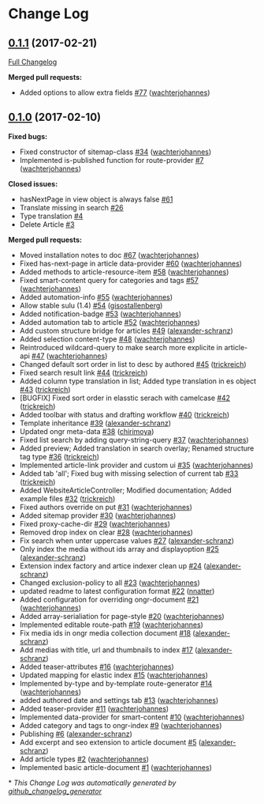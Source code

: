 # Change Log

## [0.1.1](https://github.com/sulu/SuluArticleBundle/tree/0.1.1) (2017-02-21)
[Full Changelog](https://github.com/sulu/SuluArticleBundle/compare/0.1.0...0.1.1)

**Merged pull requests:**

- Added options to allow extra fields [\#77](https://github.com/sulu/SuluArticleBundle/pull/77) ([wachterjohannes](https://github.com/wachterjohannes))

## [0.1.0](https://github.com/sulu/SuluArticleBundle/tree/0.1.0) (2017-02-10)
**Fixed bugs:**

- Fixed constructor of sitemap-class [\#34](https://github.com/sulu/SuluArticleBundle/pull/34) ([wachterjohannes](https://github.com/wachterjohannes))
- Implemented is-published function for route-provider [\#7](https://github.com/sulu/SuluArticleBundle/pull/7) ([wachterjohannes](https://github.com/wachterjohannes))

**Closed issues:**

- hasNextPage in view object is always false [\#61](https://github.com/sulu/SuluArticleBundle/issues/61)
- Translate missing in search [\#26](https://github.com/sulu/SuluArticleBundle/issues/26)
- Type translation [\#4](https://github.com/sulu/SuluArticleBundle/issues/4)
- Delete Article [\#3](https://github.com/sulu/SuluArticleBundle/issues/3)

**Merged pull requests:**

- Moved installation notes to doc [\#67](https://github.com/sulu/SuluArticleBundle/pull/67) ([wachterjohannes](https://github.com/wachterjohannes))
- Fixed has-next-page in article data-provider [\#60](https://github.com/sulu/SuluArticleBundle/pull/60) ([wachterjohannes](https://github.com/wachterjohannes))
- Added methods to article-resource-item [\#58](https://github.com/sulu/SuluArticleBundle/pull/58) ([wachterjohannes](https://github.com/wachterjohannes))
- Fixed smart-content query for categories and tags [\#57](https://github.com/sulu/SuluArticleBundle/pull/57) ([wachterjohannes](https://github.com/wachterjohannes))
- Added automation-info [\#55](https://github.com/sulu/SuluArticleBundle/pull/55) ([wachterjohannes](https://github.com/wachterjohannes))
- Allow stable sulu \(1.4\) [\#54](https://github.com/sulu/SuluArticleBundle/pull/54) ([gisostallenberg](https://github.com/gisostallenberg))
- Added notification-badge [\#53](https://github.com/sulu/SuluArticleBundle/pull/53) ([wachterjohannes](https://github.com/wachterjohannes))
- Added automation tab to article [\#52](https://github.com/sulu/SuluArticleBundle/pull/52) ([wachterjohannes](https://github.com/wachterjohannes))
- Add custom structure bridge for articles [\#49](https://github.com/sulu/SuluArticleBundle/pull/49) ([alexander-schranz](https://github.com/alexander-schranz))
- Added selection content-type [\#48](https://github.com/sulu/SuluArticleBundle/pull/48) ([wachterjohannes](https://github.com/wachterjohannes))
- Reintroduced wildcard-query to make search more explicite in article-api [\#47](https://github.com/sulu/SuluArticleBundle/pull/47) ([wachterjohannes](https://github.com/wachterjohannes))
- Changed default sort order in list to desc by authored [\#45](https://github.com/sulu/SuluArticleBundle/pull/45) ([trickreich](https://github.com/trickreich))
- Fixed search result link [\#44](https://github.com/sulu/SuluArticleBundle/pull/44) ([trickreich](https://github.com/trickreich))
- Added column type translation in list; Added type translation in es object [\#43](https://github.com/sulu/SuluArticleBundle/pull/43) ([trickreich](https://github.com/trickreich))
- \[BUGFIX\] Fixed sort order in elasstic serach with camelcase [\#42](https://github.com/sulu/SuluArticleBundle/pull/42) ([trickreich](https://github.com/trickreich))
- Added toolbar with status and drafting workflow [\#40](https://github.com/sulu/SuluArticleBundle/pull/40) ([trickreich](https://github.com/trickreich))
- Template inheritance [\#39](https://github.com/sulu/SuluArticleBundle/pull/39) ([alexander-schranz](https://github.com/alexander-schranz))
- Updated ongr meta-data [\#38](https://github.com/sulu/SuluArticleBundle/pull/38) ([chirimoya](https://github.com/chirimoya))
- Fixed list search by adding query-string-query [\#37](https://github.com/sulu/SuluArticleBundle/pull/37) ([wachterjohannes](https://github.com/wachterjohannes))
- Added preview; Added translation in search overlay; Renamed structure tag type [\#36](https://github.com/sulu/SuluArticleBundle/pull/36) ([trickreich](https://github.com/trickreich))
- Implemented article-link provider and custom ui [\#35](https://github.com/sulu/SuluArticleBundle/pull/35) ([wachterjohannes](https://github.com/wachterjohannes))
- Added tab 'all'; Fixed bug with missing selection of current tab [\#33](https://github.com/sulu/SuluArticleBundle/pull/33) ([trickreich](https://github.com/trickreich))
- Added WebsiteArticleController; Modified documentation; Added example files [\#32](https://github.com/sulu/SuluArticleBundle/pull/32) ([trickreich](https://github.com/trickreich))
- Fixed authors override on put [\#31](https://github.com/sulu/SuluArticleBundle/pull/31) ([wachterjohannes](https://github.com/wachterjohannes))
- Added sitemap provider [\#30](https://github.com/sulu/SuluArticleBundle/pull/30) ([wachterjohannes](https://github.com/wachterjohannes))
- Fixed proxy-cache-dir [\#29](https://github.com/sulu/SuluArticleBundle/pull/29) ([wachterjohannes](https://github.com/wachterjohannes))
- Removed drop index on clear [\#28](https://github.com/sulu/SuluArticleBundle/pull/28) ([wachterjohannes](https://github.com/wachterjohannes))
- Fix search when unter uppercase values [\#27](https://github.com/sulu/SuluArticleBundle/pull/27) ([alexander-schranz](https://github.com/alexander-schranz))
- Only index the media without ids array and displayoption [\#25](https://github.com/sulu/SuluArticleBundle/pull/25) ([alexander-schranz](https://github.com/alexander-schranz))
- Extension index factory and artice indexer clean up [\#24](https://github.com/sulu/SuluArticleBundle/pull/24) ([alexander-schranz](https://github.com/alexander-schranz))
- Changed exclusion-policy to all [\#23](https://github.com/sulu/SuluArticleBundle/pull/23) ([wachterjohannes](https://github.com/wachterjohannes))
- updated readme to latest configuration format [\#22](https://github.com/sulu/SuluArticleBundle/pull/22) ([nnatter](https://github.com/nnatter))
- Added configuration for overriding ongr-document [\#21](https://github.com/sulu/SuluArticleBundle/pull/21) ([wachterjohannes](https://github.com/wachterjohannes))
- Added array-serialiation for page-style [\#20](https://github.com/sulu/SuluArticleBundle/pull/20) ([wachterjohannes](https://github.com/wachterjohannes))
- Implemented editable route-path [\#19](https://github.com/sulu/SuluArticleBundle/pull/19) ([wachterjohannes](https://github.com/wachterjohannes))
- Fix media ids in ongr media collection document [\#18](https://github.com/sulu/SuluArticleBundle/pull/18) ([alexander-schranz](https://github.com/alexander-schranz))
- Add medias with title, url and thumbnails to index [\#17](https://github.com/sulu/SuluArticleBundle/pull/17) ([alexander-schranz](https://github.com/alexander-schranz))
- Added teaser-attributes [\#16](https://github.com/sulu/SuluArticleBundle/pull/16) ([wachterjohannes](https://github.com/wachterjohannes))
- Updated mapping for elastic index [\#15](https://github.com/sulu/SuluArticleBundle/pull/15) ([wachterjohannes](https://github.com/wachterjohannes))
- Implemented by-type and by-template route-generator [\#14](https://github.com/sulu/SuluArticleBundle/pull/14) ([wachterjohannes](https://github.com/wachterjohannes))
- added authored date and settings tab [\#13](https://github.com/sulu/SuluArticleBundle/pull/13) ([wachterjohannes](https://github.com/wachterjohannes))
- Added teaser-provider [\#11](https://github.com/sulu/SuluArticleBundle/pull/11) ([wachterjohannes](https://github.com/wachterjohannes))
- Implemented data-provider for smart-content [\#10](https://github.com/sulu/SuluArticleBundle/pull/10) ([wachterjohannes](https://github.com/wachterjohannes))
- Added category and tags to ongr-index [\#9](https://github.com/sulu/SuluArticleBundle/pull/9) ([wachterjohannes](https://github.com/wachterjohannes))
- Publishing [\#6](https://github.com/sulu/SuluArticleBundle/pull/6) ([alexander-schranz](https://github.com/alexander-schranz))
- Add excerpt and seo extension to article document [\#5](https://github.com/sulu/SuluArticleBundle/pull/5) ([alexander-schranz](https://github.com/alexander-schranz))
- Add article types [\#2](https://github.com/sulu/SuluArticleBundle/pull/2) ([wachterjohannes](https://github.com/wachterjohannes))
- Implemented basic article-document [\#1](https://github.com/sulu/SuluArticleBundle/pull/1) ([wachterjohannes](https://github.com/wachterjohannes))



\* *This Change Log was automatically generated by [github_changelog_generator](https://github.com/skywinder/Github-Changelog-Generator)*

